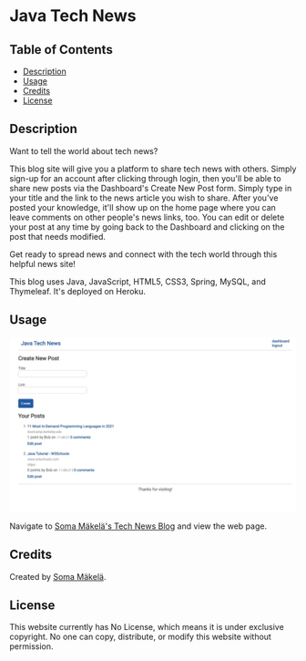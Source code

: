 # Java Tech News

## Table of Contents

* [Description](#description)
* [Usage](#usage)
* [Credits](#credits)
* [License](#license)

## Description

Want to tell the world about tech news?

This blog site will give you a platform to share tech news with others. Simply sign-up for an account after clicking through login, then you'll be able to share new posts via the Dashboard's Create New Post form. Simply type in your title and the link to the news article you wish to share. After you've posted your knowledge, it'll show up on the home page where you can leave comments on other people's news links, too. You can edit or delete your post at any time by going back to the Dashboard and clicking on the post that needs modified.

Get ready to spread news and connect with the tech world through this helpful news site! 

This blog uses Java, JavaScript, HTML5, CSS3, Spring, MySQL, and Thymeleaf. It's deployed on Heroku.

## Usage

![Soma Mäkelä's Tech News Blog](./java-tech-news.png)

Navigate to [Soma Mäkelä's Tech News Blog](https://java-tech-news.herokuapp.com/) and view the web page.

## Credits

Created by [Soma Mäkelä](https://github.com/smakela13).

## License

This website currently has No License, which means it is under exclusive copyright. No one can copy, distribute, or modify this website without permission.